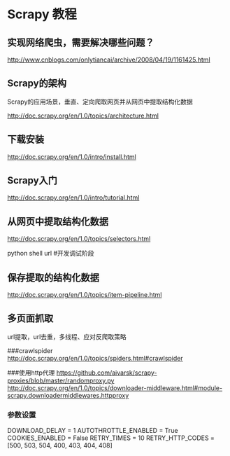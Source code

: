 # Scrapy 教程

## 实现网络爬虫，需要解决哪些问题？
http://www.cnblogs.com/onlytiancai/archive/2008/04/19/1161425.html

## Scrapy的架构
Scrapy的应用场景，垂直、定向爬取网页并从网页中提取结构化数据

http://doc.scrapy.org/en/1.0/topics/architecture.html

## 下载安装
http://doc.scrapy.org/en/1.0/intro/install.html

## Scrapy入门
http://doc.scrapy.org/en/1.0/intro/tutorial.html

## 从网页中提取结构化数据
http://doc.scrapy.org/en/1.0/topics/selectors.html

python shell url #开发调试阶段 

## 保存提取的结构化数据
http://doc.scrapy.org/en/1.0/topics/item-pipeline.html

## 多页面抓取
url提取，url去重，多线程、应对反爬取策略

###crawlspider
http://doc.scrapy.org/en/1.0/topics/spiders.html#crawlspider

###使用http代理
https://github.com/aivarsk/scrapy-proxies/blob/master/randomproxy.py
http://doc.scrapy.org/en/1.0/topics/downloader-middleware.html#module-scrapy.downloadermiddlewares.httpproxy

### 参数设置
DOWNLOAD_DELAY = 1
AUTOTHROTTLE_ENABLED = True
COOKIES_ENABLED = False
RETRY_TIMES = 10
RETRY_HTTP_CODES = [500, 503, 504, 400, 403, 404, 408]
